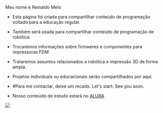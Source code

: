 Meu nome é Reinaldo Melo
- Esta página foi criada para compartilhar conteúdo de programação voltado para a educação regular.
- Também será usada para compartilhar conteúdo de programação de robótica
- Trocaremos informações sobre firmweres e componentes para impressoras FDM
- Trataremos assuntos relacionados a robótica e impressão 3D de forma ampla.
- Projetos individuais ou educacionais serão compartilhados por aqui.

- #Para me contactar, deixe um recado. Let's start. See you soon.

- Nosso conteúdo de estudo estará no [ALURA](https://www.alurastart.com.br/)


 
![](https://media1.tenor.com/m/jdcbjMNhDVEAAAAd/benchy-3d-printer.gif)


